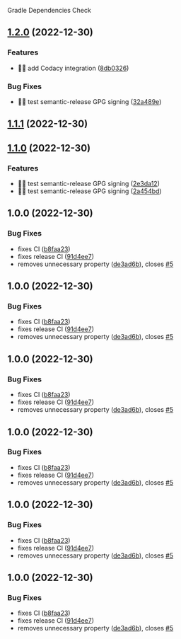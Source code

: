 Gradle Dependencies Check

## [1.2.0](https://github.com/gregoranders/gradle-dependencies-check/compare/v1.1.0...v1.2.0) (2022-12-30)


### Features

* :technologist: add Codacy integration ([8db0326](https://github.com/gregoranders/gradle-dependencies-check/commit/8db032660a176d0ae865106f8d4985e29945cabf))


### Bug Fixes

* :technologist: test semantic-release GPG signing ([32a489e](https://github.com/gregoranders/gradle-dependencies-check/commit/32a489eae7a79250bc879792a492185acd39b9c5))

## [1.1.1](https://github.com/gregoranders/gradle-dependencies-check/compare/v1.1.0...v1.1.1) (2022-12-30)

## [1.1.0](https://github.com/gregoranders/gradle-dependencies-check/compare/v1.0.0...v1.1.0) (2022-12-30)


### Features

* :technologist: test semantic-release GPG signing ([2e3da12](https://github.com/gregoranders/gradle-dependencies-check/commit/2e3da128034f52f4e1921b8f39c43a6de2f9e55e))
* :technologist: test semantic-release GPG signing ([2a454bd](https://github.com/gregoranders/gradle-dependencies-check/commit/2a454bdc6d7797be1ce99bd32e43571402d629da))

## 1.0.0 (2022-12-30)


### Bug Fixes

* fixes CI ([b8faa23](https://github.com/gregoranders/gradle-dependencies-check/commit/b8faa23d3de3465187d1d2ce248c652de512b565))
* fixes release CI ([91d4ee7](https://github.com/gregoranders/gradle-dependencies-check/commit/91d4ee7bf3d69a248729d41c96ead276e3adf33f))
* removes unnecessary property ([de3ad6b](https://github.com/gregoranders/gradle-dependencies-check/commit/de3ad6b7c700adfdeb61c33e6ed0becea1618aa8)), closes [#5](https://github.com/gregoranders/gradle-dependencies-check/issues/5)

## 1.0.0 (2022-12-30)


### Bug Fixes

* fixes CI ([b8faa23](https://github.com/gregoranders/gradle-dependencies-check/commit/b8faa23d3de3465187d1d2ce248c652de512b565))
* fixes release CI ([91d4ee7](https://github.com/gregoranders/gradle-dependencies-check/commit/91d4ee7bf3d69a248729d41c96ead276e3adf33f))
* removes unnecessary property ([de3ad6b](https://github.com/gregoranders/gradle-dependencies-check/commit/de3ad6b7c700adfdeb61c33e6ed0becea1618aa8)), closes [#5](https://github.com/gregoranders/gradle-dependencies-check/issues/5)

## 1.0.0 (2022-12-30)


### Bug Fixes

* fixes CI ([b8faa23](https://github.com/gregoranders/gradle-dependencies-check/commit/b8faa23d3de3465187d1d2ce248c652de512b565))
* fixes release CI ([91d4ee7](https://github.com/gregoranders/gradle-dependencies-check/commit/91d4ee7bf3d69a248729d41c96ead276e3adf33f))
* removes unnecessary property ([de3ad6b](https://github.com/gregoranders/gradle-dependencies-check/commit/de3ad6b7c700adfdeb61c33e6ed0becea1618aa8)), closes [#5](https://github.com/gregoranders/gradle-dependencies-check/issues/5)

## 1.0.0 (2022-12-30)


### Bug Fixes

* fixes CI ([b8faa23](https://github.com/gregoranders/gradle-dependencies-check/commit/b8faa23d3de3465187d1d2ce248c652de512b565))
* fixes release CI ([91d4ee7](https://github.com/gregoranders/gradle-dependencies-check/commit/91d4ee7bf3d69a248729d41c96ead276e3adf33f))
* removes unnecessary property ([de3ad6b](https://github.com/gregoranders/gradle-dependencies-check/commit/de3ad6b7c700adfdeb61c33e6ed0becea1618aa8)), closes [#5](https://github.com/gregoranders/gradle-dependencies-check/issues/5)

## 1.0.0 (2022-12-30)


### Bug Fixes

* fixes CI ([b8faa23](https://github.com/gregoranders/gradle-dependencies-check/commit/b8faa23d3de3465187d1d2ce248c652de512b565))
* fixes release CI ([91d4ee7](https://github.com/gregoranders/gradle-dependencies-check/commit/91d4ee7bf3d69a248729d41c96ead276e3adf33f))
* removes unnecessary property ([de3ad6b](https://github.com/gregoranders/gradle-dependencies-check/commit/de3ad6b7c700adfdeb61c33e6ed0becea1618aa8)), closes [#5](https://github.com/gregoranders/gradle-dependencies-check/issues/5)

## 1.0.0 (2022-12-30)


### Bug Fixes

* fixes CI ([b8faa23](https://github.com/gregoranders/gradle-dependencies-check/commit/b8faa23d3de3465187d1d2ce248c652de512b565))
* fixes release CI ([91d4ee7](https://github.com/gregoranders/gradle-dependencies-check/commit/91d4ee7bf3d69a248729d41c96ead276e3adf33f))
* removes unnecessary property ([de3ad6b](https://github.com/gregoranders/gradle-dependencies-check/commit/de3ad6b7c700adfdeb61c33e6ed0becea1618aa8)), closes [#5](https://github.com/gregoranders/gradle-dependencies-check/issues/5)
